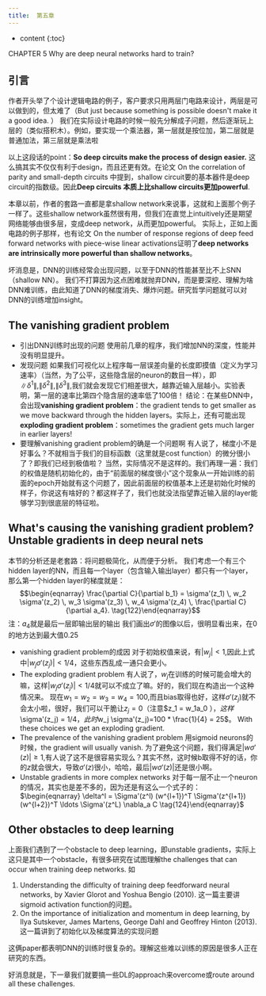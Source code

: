 ```yaml
---
title:  第五章
---
```



* content
{:toc}

CHAPTER 5 Why are deep neural networks hard to train?

## 引言
作者开头举了个设计逻辑电路的例子，客户要求只用两层门电路来设计，两层是可以做到的，但太难了（But just because something is possible doesn't make it a good idea. ）
我们在实际设计电路的时候一般先分解成子问题，然后逐渐玩上层的（类似搭积木）。例如，要实现一个乘法器，第一层就是按位加，第二层就是普通加法，第三层就是乘法啦


以上这段话的point：**So deep circuits make the process of design easier.**
这么搞其实不仅仅有利于design，而且还更有效。在论文 On the correlation of parity and small-depth circuits 中提到，shallow circuit要的基本器件是deep circuit的指数级。因此**Deep circuits 本质上比shallow circuits更加powerful**.


本章以前，作者的套路一直都是拿shallow network来说事，这就和上面那个例子一样了。这些shallow network虽然很有用，但我们在直觉上intuitively还是期望网络能够由很多层，变成deep network，从而更加powerful。 
实际上，正如上面电路的例子那样，也有论文 On the number of response regions of deep feed forward networks with piece-wise linear activations证明了**deep networks are intrinsically more powerful than shallow networks**。


坏消息是，DNN的训练经常会出现问题，以至于DNN的性能甚至比不上SNN（shallow NN）。
我们不打算因为这点困难就抛弃DNN，而是要深挖、理解为啥DNN难训练，由此知道了DNN的梯度消失、爆炸问题。研究哲学问题就可以对DNN的训练增加insight。

## The vanishing gradient problem
* 引出DNN训练时出现的问题
使用前几章的程序，我们增加NN的深度，性能并没有明显提升。
* 发现问题
如果我们可视化以上程序每一层误差向量的长度即摸值（定义为学习速率）（当然，为了公平，这些隐含层的neuron的数目一样），即$\| \delta^1 \|$,$\| \delta^2 \|$,$\| \delta^3 \|$,我们就会发现它们相差很大，越靠近输入层越小。实验表明，第一层的速率比第四个隐含层的速率低了100倍！
结论：在某些DNN中，会出现**vanishing gradient problem**：the gradient tends to get smaller as we move backward through the hidden layers。实际上，还有可能出现**exploding gradient problem**：sometimes the gradient gets much larger in earlier layers!
* 要理解vanishing gradient problem的确是一个问题啊
有人说了，梯度小不是好事么？不就相当于我们的目标函数（这里就是cost function）的微分很小了？即我们已经到极值啦？
当然，实际情况不是这样的。我们再理一遍：我们的权值是随机初始化的，由于“前面层的梯度很小”这个现象从一开始训练的前面的epoch开始就有这个问题了，因此前面层的权值基本上还是初始化时候的样子，你说这有啥好的？都这样子了，我们也就没法指望靠近输入层的layer能够学习到很底层的特征啦。
## What's causing the vanishing gradient problem? Unstable gradients in deep neural nets
本节的分析还是老套路：将问题极简化，从而便于分析。
我们考虑一个有三个hidden layer的NN，而且每一个layer（包含输入输出layer）都只有一个layer，那么第一个hidden layer的梯度就是：$$\begin{eqnarray}
\frac{\partial C}{\partial b_1} = \sigma'(z_1) \, w_2 \sigma'(z_2) \,
 w_3 \sigma'(z_3) \, w_4 \sigma'(z_4) \, \frac{\partial C}{\partial a_4}.
\tag{122}\end{eqnarray}$$
注：$a_4$就是最后一层即输出层的输出
我们画出$\sigma'$的图像以后，很明显看出来，在0的地方达到最大值0.25
* vanishing gradient problem的成因
对于初始权值来说，有$|w_j| < 1$,因此上式中$|w_j \sigma'(z_j)| < 1/4$，这些东西乱成一通只会更小。
* The exploding gradient problem
有人说了，$w_j$在训练的时候可能会增大的嘛，这样$|w_j \sigma'(z_j)| < 1/4$就可以不成立了嘛。好的，我们现在构造出一个这种情况来。
现在$w_1 = w_2 = w_3 = w_4 = 100$,而且bias取得也好，这样$\sigma'(z_j)$就不会太小啦，很好，我们可以干脆让$z_j = 0$（注意$z_1 = w_1a_0 $），这样$\sigma'(z_j) = 1/4$，此时$w_j \sigma'(z_j)=100 * \frac{1}{4} = 25$。
With these choices we get an exploding gradient.
* The prevalence of the vanishing gradient problem
用sigmoid neurons的时候，the gradient will usually vanish. 
为了避免这个问题，我们得满足$|w\sigma'(z)| \geq 1$,有人说了这不是很容易实现么？其实不然，这时候b取得不好的话，你的$z$就会很大，导致$\sigma'(z)$很小，哈哈，最后$|w\sigma'(z)|$还是很小啊。
* Unstable gradients in more complex networks
对于每一层不止一个neuron的情况，其实也是差不多的，因为还是有这么一个式子的：$\begin{eqnarray}
  \delta^l = \Sigma'(z^l) (w^{l+1})^T \Sigma'(z^{l+1}) (w^{l+2})^T \ldots
  \Sigma'(z^L) \nabla_a C
\tag{124}\end{eqnarray}$

## Other obstacles to deep learning
上面我们遇到了一个obstacle to deep learning，即unstable gradients，实际上这只是其中一个obstacle，有很多研究在试图理解the challenges that can occur when training deep networks. 
如
1. Understanding the difficulty of training deep feedforward neural networks, by Xavier Glorot and Yoshua Bengio (2010). 这一篇主要讲 sigmoid activation function的问题。
1. On the importance of initialization and momentum in deep learning, by Ilya Sutskever, James Martens, George Dahl and Geoffrey Hinton (2013). 这一篇讲到了初始化以及梯度算法的实现问题


这俩paper都表明DNN的训练时很复杂的。理解这些难以训练的原因是很多人正在研究的东西。


好消息就是，下一章我们就要搞一些DL的approach来overcome或route around all these challenges.



